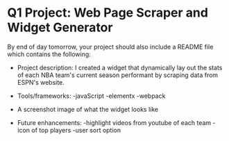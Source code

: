 # Q1 Project: Web Page Scraper and Widget Generator


By end of day tomorrow, your project should also include a README file which contains the following:

- Project description:
I created a widget that dynamically lay out the stats of each NBA team's current season performant by
scraping data from ESPN's website.

- Tools/frameworks:
  -javaScript
  -elementx
  -webpack

- A screenshot image of what the widget looks like


- Future enhancements:
  -highlight videos from youtube of each team
  -icon of top players
  -user sort option
